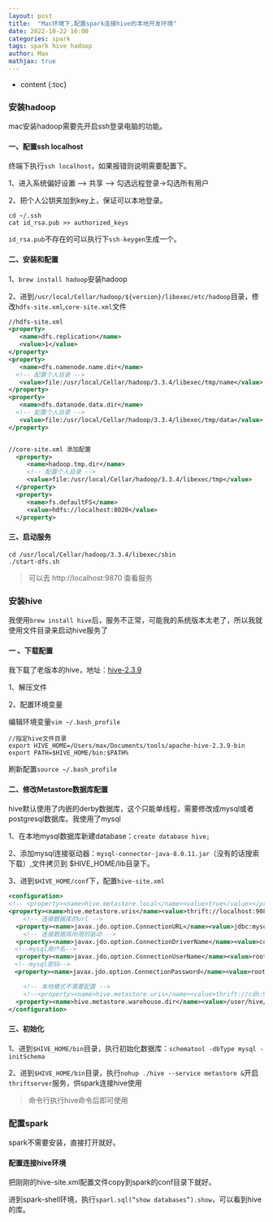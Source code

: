 ```yaml
---
layout: post
title:  "Mac环境下,配置spark连接hive的本地开发环境"
date: 2022-10-22 16:00
categories: spark
tags: spark hive hadoop
author: Max
mathjax: true
---
```

* content
{:toc}

### 安装hadoop

mac安装hadoop需要先开启ssh登录电脑的功能。

#### 一、配置ssh localhost

终端下执行`ssh localhost`，如果报错则说明需要配置下。

1、进入系统偏好设置 --> 共享 --> 勾选远程登录->勾选所有用户

2、把个人公钥夹加到key上，保证可以本地登录。

```
cd ~/.ssh
cat id_rsa.pub >> authorized_keys
```

`id_rsa.pub`不存在的可以执行下`ssh-keygen`生成一个。

#### 二、安装和配置

1、`brew install hadoop`安装hadoop

2、进到`/usr/local/Cellar/hadoop/${version}/libexec/etc/hadoop`目录，修改`hdfs-site.xml`,`core-site.xml`文件

```xml
//hdfs-site.xml
<property>
   <name>dfs.replication</name>
   <value>1</value>
</property>
<property>
   <name>dfs.namenode.name.dir</name>
  <!-- 配置个人目录 -->
   <value>file:/usr/local/Cellar/hadoop/3.3.4/libexec/tmp/name</value>
</property>
<property>
   <name>dfs.datanode.data.dir</name>
  <!-- 配置个人目录 -->
   <value>file:/usr/local/Cellar/hadoop/3.3.4/libexec/tmp/data</value>
</property>


//core-site.xml 添加配置
  <property>
     <name>hadoop.tmp.dir</name>
     <!-- 配置个人目录 -->
     <value>file:/usr/local/Cellar/hadoop/3.3.4/libexec/tmp</value>
  </property>
  <property>
     <name>fs.defaultFS</name>
     <value>hdfs://localhost:8020</value>
  </property>
```

#### 三、启动服务

```shell
cd /usr/local/Cellar/hadoop/3.3.4/libexec/sbin
./start-dfs.sh
```

> 可以去 http://localhost:9870 查看服务

### 安装hive

我使用`brew install hive`后，服务不正常，可能我的系统版本太老了，所以我就使用文件目录来启动hive服务了

#### 一 、下载配置

我下载了老版本的hive，地址：[hive-2.3.9](https://dlcdn.apache.org/hive/hive-2.3.9/)

1、解压文件

2、配置环境变量

编辑环境变量`vim ~/.bash_profile`

```
//指定hive文件目录
export HIVE_HOME=/Users/max/Documents/tools/apache-hive-2.3.9-bin
export PATH=$HIVE_HOME/bin:$PATH%
```

刷新配置`source ~/.bash_profile`

#### 二、修改Metastore数据库配置

hive默认使用了内嵌的derby数据库，这个只能单线程，需要修改成mysql或者postgresql数据库。我使用了mysql

1、在本地mysql数据库新建database：`create database hive;`

2、添加mysql连接驱动器：`mysql-connector-java-8.0.11.jar`（没有的话搜索下载）,文件拷贝到 $HIVE_HOME/lib目录下。

3、进到`$HIVE_HOME/conf`下，配置`hive-site.xml`

```xml
<configuration>
<!-- <property><name>hive.metastore.local</name><value>true</value></property> -->
<property><name>hive.metastore.uris</name><value>thrift://localhost:9083</value></property>
	<!-- 连接数据库的url -->
  <property><name>javax.jdo.option.ConnectionURL</name><value>jdbc:mysql://localhost:3306/hive?useUnicode=yes&amp;characterEncoding=UTF-8&amp;useSSL=false&amp;useLegacyDatetimeCode=false&amp;serverTimezone=UTC</value></property>
	<!-- 连接数据库所用的驱动 -->
  <property><name>javax.jdo.option.ConnectionDriverName</name><value>com.mysql.cj.jdbc.Driver</value></property>
　<!--mysql用户名-->
  <property><name>javax.jdo.option.ConnectionUserName</name><value>root</value></property>
　<!--mysql密码-->
　<property><name>javax.jdo.option.ConnectionPassword</name><value>root</value></property>

	<!-- 本地模式不需要配置 -->
	<!--<property><name>hive.metastore.uris</name><value>thrift://cdh:9083</value></property>-->
  <property><name>hive.metastore.warehouse.dir</name><value>/user/hive/warehouse</value><description>location of default database for the warehouse</description></property>
</configuration>
```

#### 三、初始化

1、进到`$HIVE_HOME/bin`目录，执行初始化数据库：`schematool -dbType mysql -initSchema`

2、进到`$HIVE_HOME/bin`目录，执行`nohup ./hive --service metastore &`开启`thriftserver`服务，供spark连接hive使用

> 命令行执行hive命令后即可使用

### 配置spark

spark不需要安装，直接打开就好。

#### 配置连接hive环境

把刚刚的hive-site.xml配置文件copy到spark的conf目录下就好。

进到spark-shell环境，执行`sparl.sql(“show databases”).show`，可以看到hive的库。